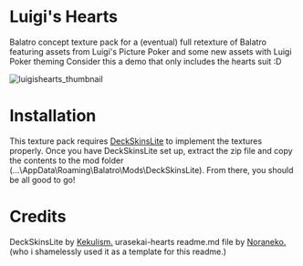 # Luigi's Hearts
Balatro concept texture pack for a (eventual) full retexture of Balatro featuring assets from Luigi's Picture Poker and some new assets with Luigi Poker theming
Consider this a demo that only includes the hearts suit :D

![luigishearts_thumbnail](https://github.com/user-attachments/assets/1e9cbc24-0ace-443e-83bc-bb449ac4d969)
# Installation
This texture pack requires <a href="https://github.com/Kekulism/DeckSkinsLite"> DeckSkinsLite</a> to implement the textures properly. Once you have DeckSkinsLite set up, extract the zip file and copy the contents to the mod folder (...\AppData\Roaming\Balatro\Mods\DeckSkinsLite). From there, you should be all good to go!
# Credits
DeckSkinsLite by <a href="https://github.com/Kekulism"> Kekulism.</a>
urasekai-hearts readme.md file by <a href="https://github.com/Noranek0451"> Noraneko.</a> (who i shamelessly used it as a template for this readme.) 
